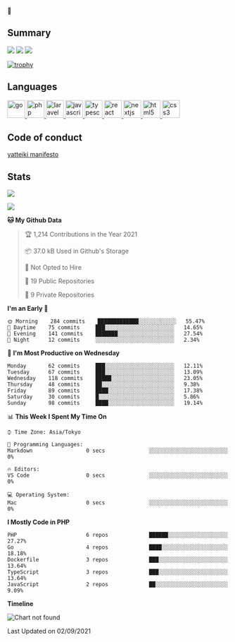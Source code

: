 :owl:

## Summary
[![](https://raw.githubusercontent.com/708u/708u/main/profile-summary-card-output/nord_dark/0-profile-details.svg)](https://github.com/vn7n24fzkq/github-profile-summary-cards)
[![](https://raw.githubusercontent.com/708u/708u/main/profile-summary-card-output/nord_dark/1-repos-per-language.svg)](https://github.com/vn7n24fzkq/github-profile-summary-cards) [![](https://raw.githubusercontent.com/708u/708u/main/profile-summary-card-output/nord_dark/2-most-commit-language.svg)](https://github.com/vn7n24fzkq/github-profile-summary-cards)

[![trophy](https://github-profile-trophy.vercel.app/?username=708u&theme=nord)](https://github.com/ryo-ma/github-profile-trophy)

## Languages
<p align="left">
    <a href="https://golang.org" target="_blank">
        <img src="https://raw.githubusercontent.com/devicons/devicon/master/icons/go/go-original.svg" alt="go" width="40" height="40"/>
    </a>
    <a href="https://www.php.net" target="_blank">
        <img src="https://raw.githubusercontent.com/devicons/devicon/master/icons/php/php-original.svg" alt="php" width="40" height="40"/>
    </a>
     <a href="https://laravel.com/" target="_blank"> <img src="https://raw.githubusercontent.com/devicons/devicon/master/icons/laravel/laravel-plain-wordmark.svg" alt="laravel" width="40" height="40"/>
     </a>
    <a href="https://developer.mozilla.org/en-US/docs/Web/JavaScript" target="_blank">
        <img src="https://raw.githubusercontent.com/devicons/devicon/master/icons/javascript/javascript-original.svg" alt="javascript" width="40" height="40"/>
    </a>
    <a href="https://www.typescriptlang.org/" target="_blank">
        <img src="https://raw.githubusercontent.com/devicons/devicon/master/icons/typescript/typescript-original.svg" alt="typescript" width="40" height="40"/>
    </a>
    <a href="https://reactjs.org/" target="_blank">
        <img src="https://raw.githubusercontent.com/devicons/devicon/master/icons/react/react-original-wordmark.svg" alt="react" width="40" height="40"/>
    </a>
    <a href="https://nextjs.org/" target="_blank">
        <img src="https://iconape.com/wp-content/files/cf/353046/png/next-js-logo.png" alt="nextjs" width="40" height="40">
    </a>
    <a href="https://www.w3.org/html/" target="_blank">
        <img src="https://raw.githubusercontent.com/devicons/devicon/master/icons/html5/html5-original-wordmark.svg" alt="html5" width="40" height="40"/>
    </a>
    <a href="https://www.w3schools.com/css/" target="_blank">
        <img src="https://raw.githubusercontent.com/devicons/devicon/master/icons/css3/css3-original-wordmark.svg" alt="css3" width="40" height="40"/> </a> <a href="https://golang.org" target="_blank">
    </a>
</p>

## Code of conduct
<p>
    <a href="https://yatteiki.fm/manifesto" target="_blank">yatteiki manifesto</a>
</p>

## Stats
[![](https://github.com/708u/708u/blob/main/charts/bar_graph.png)]()

[![](https://github.com/708u/708u/blob/main/github-metrics.svg)]()

<!--START_SECTION:waka-->
**🐱 My Github Data** 

> 🏆 1,214 Contributions in the Year 2021
 > 
> 📦 37.0 kB Used in Github's Storage 
 > 
> 🚫 Not Opted to Hire
 > 
> 📜 19 Public Repositories 
 > 
> 🔑 9 Private Repositories  
 > 
**I'm an Early 🐤** 

```text
🌞 Morning    284 commits    █████████████░░░░░░░░░░░░   55.47% 
🌆 Daytime    75 commits     ███░░░░░░░░░░░░░░░░░░░░░░   14.65% 
🌃 Evening    141 commits    ███████░░░░░░░░░░░░░░░░░░   27.54% 
🌙 Night      12 commits     ░░░░░░░░░░░░░░░░░░░░░░░░░   2.34%

```
📅 **I'm Most Productive on Wednesday** 

```text
Monday       62 commits     ███░░░░░░░░░░░░░░░░░░░░░░   12.11% 
Tuesday      67 commits     ███░░░░░░░░░░░░░░░░░░░░░░   13.09% 
Wednesday    118 commits    █████░░░░░░░░░░░░░░░░░░░░   23.05% 
Thursday     48 commits     ██░░░░░░░░░░░░░░░░░░░░░░░   9.38% 
Friday       89 commits     ████░░░░░░░░░░░░░░░░░░░░░   17.38% 
Saturday     30 commits     █░░░░░░░░░░░░░░░░░░░░░░░░   5.86% 
Sunday       98 commits     ████░░░░░░░░░░░░░░░░░░░░░   19.14%

```


📊 **This Week I Spent My Time On** 

```text
⌚︎ Time Zone: Asia/Tokyo

💬 Programming Languages: 
Markdown                 0 secs              ░░░░░░░░░░░░░░░░░░░░░░░░░   0%

🔥 Editors: 
VS Code                  0 secs              ░░░░░░░░░░░░░░░░░░░░░░░░░   0%

💻 Operating System: 
Mac                      0 secs              ░░░░░░░░░░░░░░░░░░░░░░░░░   0%

```

**I Mostly Code in PHP** 

```text
PHP                      6 repos             ██████░░░░░░░░░░░░░░░░░░░   27.27% 
Go                       4 repos             ████░░░░░░░░░░░░░░░░░░░░░   18.18% 
Dockerfile               3 repos             ███░░░░░░░░░░░░░░░░░░░░░░   13.64% 
TypeScript               3 repos             ███░░░░░░░░░░░░░░░░░░░░░░   13.64% 
JavaScript               2 repos             ██░░░░░░░░░░░░░░░░░░░░░░░   9.09%

```


**Timeline**

![Chart not found](https://raw.githubusercontent.com/708u/708u/main/charts/bar_graph.png) 


 Last Updated on 02/09/2021
<!--END_SECTION:waka-->
